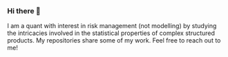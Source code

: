### Hi there 👋

I am a quant with interest in risk management (not modelling) by studying the intricacies involved in the statistical properties of complex structured products. My repositories share some of my work. Feel free to reach out to me!
